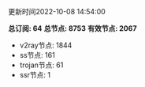更新时间2022-10-08 14:54:00

**总订阅: 64**
**总节点: 8753**
**有效节点: 2067**
- v2ray节点: 1844
- ss节点: 161
- trojan节点: 61
- ssr节点: 1
